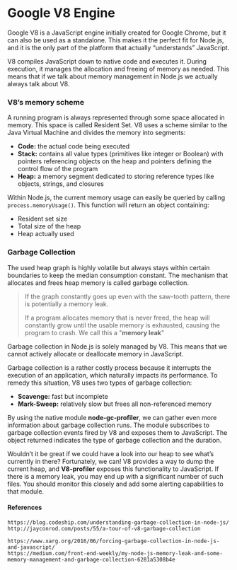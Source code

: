 # Google V8 Engine

Google V8 is a JavaScript engine initially created for Google Chrome, but it can also be used as a standalone. This makes it the perfect fit for Node.js, and it is the only part of the platform that actually “understands” JavaScript.

V8 compiles JavaScript down to native code and executes it. During execution, it manages the allocation and freeing of memory as needed. This means that if we talk about memory management in Node.js we actually always talk about V8.

### V8’s memory scheme

A running program is always represented through some space allocated in memory. This space is called Resident Set. V8 uses a scheme similar to the Java Virtual Machine and divides the memory into segments:

* **Code:** the actual code being executed
* **Stack:** contains all value types \(primitives like integer or Boolean\) with pointers referencing objects on the heap and pointers defining the control flow of the program
* **Heap:** a memory segment dedicated to storing reference types like objects, strings, and closures

Within Node.js, the current memory usage can easily be queried by calling `process.memoryUsage()`. This function will return an object containing:

* Resident set size
* Total size of the heap
* Heap actually used

### Garbage Collection

The used heap graph is highly volatile but always stays within certain boundaries to keep the median consumption constant. The mechanism that allocates and frees heap memory is called garbage collection.

> If the graph constantly goes up even with the saw-tooth pattern, there is potentially a memory leak.
>
> If a program allocates memory that is never freed, the heap will constantly grow until the usable memory is exhausted, causing the program to crash. We call this a "**memory leak**"

Garbage collection in Node.js is solely managed by V8. This means that we cannot actively allocate or deallocate memory in JavaScript.

Garbage collection is a rather costly process because it interrupts the execution of an application, which naturally impacts its performance. To remedy this situation, V8 uses two types of garbage collection:

* **Scavenge:** fast but incomplete
* **Mark-Sweep:** relatively slow but frees all non-referenced memory

By using the native module **node-gc-profiler**, we can gather even more information about garbage collection runs. The module subscribes to garbage collection events fired by V8 and exposes them to JavaScript. The object returned indicates the type of garbage collection and the duration.

Wouldn’t it be great if we could have a look into our heap to see what’s currently in there? Fortunately, we can! V8 provides a way to dump the current heap, and **V8-profiler** exposes this functionality to JavaScript. If there is a memory leak, you may end up with a significant number of such files. You should monitor this closely and add some alerting capabilities to that module.

#### References

```
https://blog.codeship.com/understanding-garbage-collection-in-node-js/
http://jayconrod.com/posts/55/a-tour-of-v8-garbage-collection

https://www.xarg.org/2016/06/forcing-garbage-collection-in-node-js-and-javascript/
https://medium.com/front-end-weekly/my-node-js-memory-leak-and-some-memory-management-and-garbage-collection-6281a5308b4e
```
